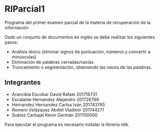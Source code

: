 # RIParcial1
Programa del primer examen parcial de la materia de recuperación de la información

Dado un conjunto de documentos en inglés se debe realizar los siguientes pasos:
*	Análisis léxico (eliminar signos de puntuación, números y convertir a minúsculas)
*	Eliminación de palabras cerradas/vacías.
*	Truncamiento o segmentación, obteniendo las raíces de las palabras.


## Integrantes
* Arancibia Escobar David Rafael          201716731
* Escalante Hernandez Alejandro           201726769
* Hernandez Hernandez Carlos Iván         201743765
* Romero Velázquez Abdiel Vladimir        201744271
* Suárez Carbajal Kevin Germán            201700000

Para ejecutar el programa es necesario instalar la librería nltk.

